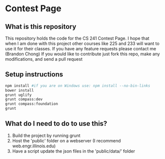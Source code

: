 # Contest Page

## What is this repository
This repository holds the code for the CS 241 Contest Page.
I hope that when I am done with this project other courses like 225 and 233 will want to use it for their classes.
If you have any feature requests please contact me (Brandon Chong)
If you would like to contribute just fork this repo, make any modifications, and send a pull request

## Setup instructions
```bash
npm install #if you are on Windows use: npm install --no-bin-links
bower install
grunt uglify
grunt compass:dev
grunt compass:foundation
grunt
``` 

## What do I need to do to use this?
1. Build the project by running grunt
2. Host the 'public' folder on a webserver (I recommend web.engr.illinois.edu)
3. Have a script update the json files in the 'public/data/' folder
